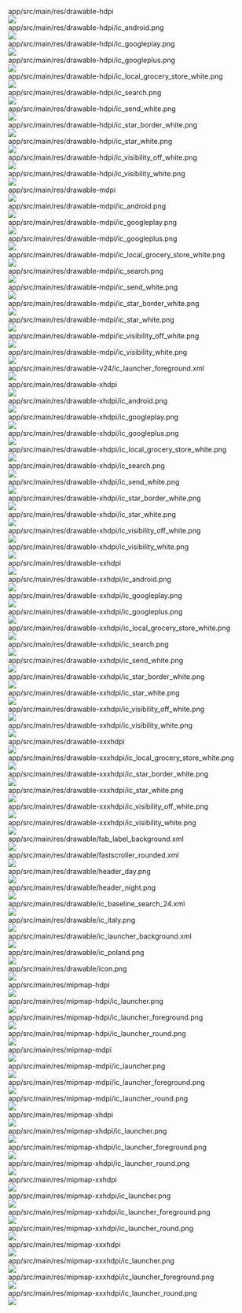 app/src/main/res/drawable-hdpi  
<img src="https://github.com/azuredragon3000/googleconsole_super_manager_paid/blob/master/app/src/main/res/drawable-hdpi" />   
app/src/main/res/drawable-hdpi/ic_android.png  
<img src="https://github.com/azuredragon3000/googleconsole_super_manager_paid/blob/master/app/src/main/res/drawable-hdpi/ic_android.png" />   
app/src/main/res/drawable-hdpi/ic_googleplay.png  
<img src="https://github.com/azuredragon3000/googleconsole_super_manager_paid/blob/master/app/src/main/res/drawable-hdpi/ic_googleplay.png" />   
app/src/main/res/drawable-hdpi/ic_googleplus.png  
<img src="https://github.com/azuredragon3000/googleconsole_super_manager_paid/blob/master/app/src/main/res/drawable-hdpi/ic_googleplus.png" />   
app/src/main/res/drawable-hdpi/ic_local_grocery_store_white.png  
<img src="https://github.com/azuredragon3000/googleconsole_super_manager_paid/blob/master/app/src/main/res/drawable-hdpi/ic_local_grocery_store_white.png" />   
app/src/main/res/drawable-hdpi/ic_search.png  
<img src="https://github.com/azuredragon3000/googleconsole_super_manager_paid/blob/master/app/src/main/res/drawable-hdpi/ic_search.png" />   
app/src/main/res/drawable-hdpi/ic_send_white.png  
<img src="https://github.com/azuredragon3000/googleconsole_super_manager_paid/blob/master/app/src/main/res/drawable-hdpi/ic_send_white.png" />   
app/src/main/res/drawable-hdpi/ic_star_border_white.png  
<img src="https://github.com/azuredragon3000/googleconsole_super_manager_paid/blob/master/app/src/main/res/drawable-hdpi/ic_star_border_white.png" />   
app/src/main/res/drawable-hdpi/ic_star_white.png  
<img src="https://github.com/azuredragon3000/googleconsole_super_manager_paid/blob/master/app/src/main/res/drawable-hdpi/ic_star_white.png" />   
app/src/main/res/drawable-hdpi/ic_visibility_off_white.png  
<img src="https://github.com/azuredragon3000/googleconsole_super_manager_paid/blob/master/app/src/main/res/drawable-hdpi/ic_visibility_off_white.png" />   
app/src/main/res/drawable-hdpi/ic_visibility_white.png  
<img src="https://github.com/azuredragon3000/googleconsole_super_manager_paid/blob/master/app/src/main/res/drawable-hdpi/ic_visibility_white.png" />   
app/src/main/res/drawable-mdpi  
<img src="https://github.com/azuredragon3000/googleconsole_super_manager_paid/blob/master/app/src/main/res/drawable-mdpi" />   
app/src/main/res/drawable-mdpi/ic_android.png  
<img src="https://github.com/azuredragon3000/googleconsole_super_manager_paid/blob/master/app/src/main/res/drawable-mdpi/ic_android.png" />   
app/src/main/res/drawable-mdpi/ic_googleplay.png  
<img src="https://github.com/azuredragon3000/googleconsole_super_manager_paid/blob/master/app/src/main/res/drawable-mdpi/ic_googleplay.png" />   
app/src/main/res/drawable-mdpi/ic_googleplus.png  
<img src="https://github.com/azuredragon3000/googleconsole_super_manager_paid/blob/master/app/src/main/res/drawable-mdpi/ic_googleplus.png" />   
app/src/main/res/drawable-mdpi/ic_local_grocery_store_white.png  
<img src="https://github.com/azuredragon3000/googleconsole_super_manager_paid/blob/master/app/src/main/res/drawable-mdpi/ic_local_grocery_store_white.png" />   
app/src/main/res/drawable-mdpi/ic_search.png  
<img src="https://github.com/azuredragon3000/googleconsole_super_manager_paid/blob/master/app/src/main/res/drawable-mdpi/ic_search.png" />   
app/src/main/res/drawable-mdpi/ic_send_white.png  
<img src="https://github.com/azuredragon3000/googleconsole_super_manager_paid/blob/master/app/src/main/res/drawable-mdpi/ic_send_white.png" />   
app/src/main/res/drawable-mdpi/ic_star_border_white.png  
<img src="https://github.com/azuredragon3000/googleconsole_super_manager_paid/blob/master/app/src/main/res/drawable-mdpi/ic_star_border_white.png" />   
app/src/main/res/drawable-mdpi/ic_star_white.png  
<img src="https://github.com/azuredragon3000/googleconsole_super_manager_paid/blob/master/app/src/main/res/drawable-mdpi/ic_star_white.png" />   
app/src/main/res/drawable-mdpi/ic_visibility_off_white.png  
<img src="https://github.com/azuredragon3000/googleconsole_super_manager_paid/blob/master/app/src/main/res/drawable-mdpi/ic_visibility_off_white.png" />   
app/src/main/res/drawable-mdpi/ic_visibility_white.png  
<img src="https://github.com/azuredragon3000/googleconsole_super_manager_paid/blob/master/app/src/main/res/drawable-mdpi/ic_visibility_white.png" />   
app/src/main/res/drawable-v24/ic_launcher_foreground.xml  
<img src="https://github.com/azuredragon3000/googleconsole_super_manager_paid/blob/master/app/src/main/res/drawable-v24/ic_launcher_foreground.xml" />   
app/src/main/res/drawable-xhdpi  
<img src="https://github.com/azuredragon3000/googleconsole_super_manager_paid/blob/master/app/src/main/res/drawable-xhdpi" />   
app/src/main/res/drawable-xhdpi/ic_android.png  
<img src="https://github.com/azuredragon3000/googleconsole_super_manager_paid/blob/master/app/src/main/res/drawable-xhdpi/ic_android.png" />   
app/src/main/res/drawable-xhdpi/ic_googleplay.png  
<img src="https://github.com/azuredragon3000/googleconsole_super_manager_paid/blob/master/app/src/main/res/drawable-xhdpi/ic_googleplay.png" />   
app/src/main/res/drawable-xhdpi/ic_googleplus.png  
<img src="https://github.com/azuredragon3000/googleconsole_super_manager_paid/blob/master/app/src/main/res/drawable-xhdpi/ic_googleplus.png" />   
app/src/main/res/drawable-xhdpi/ic_local_grocery_store_white.png  
<img src="https://github.com/azuredragon3000/googleconsole_super_manager_paid/blob/master/app/src/main/res/drawable-xhdpi/ic_local_grocery_store_white.png" />   
app/src/main/res/drawable-xhdpi/ic_search.png  
<img src="https://github.com/azuredragon3000/googleconsole_super_manager_paid/blob/master/app/src/main/res/drawable-xhdpi/ic_search.png" />   
app/src/main/res/drawable-xhdpi/ic_send_white.png  
<img src="https://github.com/azuredragon3000/googleconsole_super_manager_paid/blob/master/app/src/main/res/drawable-xhdpi/ic_send_white.png" />   
app/src/main/res/drawable-xhdpi/ic_star_border_white.png  
<img src="https://github.com/azuredragon3000/googleconsole_super_manager_paid/blob/master/app/src/main/res/drawable-xhdpi/ic_star_border_white.png" />   
app/src/main/res/drawable-xhdpi/ic_star_white.png  
<img src="https://github.com/azuredragon3000/googleconsole_super_manager_paid/blob/master/app/src/main/res/drawable-xhdpi/ic_star_white.png" />   
app/src/main/res/drawable-xhdpi/ic_visibility_off_white.png  
<img src="https://github.com/azuredragon3000/googleconsole_super_manager_paid/blob/master/app/src/main/res/drawable-xhdpi/ic_visibility_off_white.png" />   
app/src/main/res/drawable-xhdpi/ic_visibility_white.png  
<img src="https://github.com/azuredragon3000/googleconsole_super_manager_paid/blob/master/app/src/main/res/drawable-xhdpi/ic_visibility_white.png" />   
app/src/main/res/drawable-xxhdpi  
<img src="https://github.com/azuredragon3000/googleconsole_super_manager_paid/blob/master/app/src/main/res/drawable-xxhdpi" />   
app/src/main/res/drawable-xxhdpi/ic_android.png  
<img src="https://github.com/azuredragon3000/googleconsole_super_manager_paid/blob/master/app/src/main/res/drawable-xxhdpi/ic_android.png" />   
app/src/main/res/drawable-xxhdpi/ic_googleplay.png  
<img src="https://github.com/azuredragon3000/googleconsole_super_manager_paid/blob/master/app/src/main/res/drawable-xxhdpi/ic_googleplay.png" />   
app/src/main/res/drawable-xxhdpi/ic_googleplus.png  
<img src="https://github.com/azuredragon3000/googleconsole_super_manager_paid/blob/master/app/src/main/res/drawable-xxhdpi/ic_googleplus.png" />   
app/src/main/res/drawable-xxhdpi/ic_local_grocery_store_white.png  
<img src="https://github.com/azuredragon3000/googleconsole_super_manager_paid/blob/master/app/src/main/res/drawable-xxhdpi/ic_local_grocery_store_white.png" />   
app/src/main/res/drawable-xxhdpi/ic_search.png  
<img src="https://github.com/azuredragon3000/googleconsole_super_manager_paid/blob/master/app/src/main/res/drawable-xxhdpi/ic_search.png" />   
app/src/main/res/drawable-xxhdpi/ic_send_white.png  
<img src="https://github.com/azuredragon3000/googleconsole_super_manager_paid/blob/master/app/src/main/res/drawable-xxhdpi/ic_send_white.png" />   
app/src/main/res/drawable-xxhdpi/ic_star_border_white.png  
<img src="https://github.com/azuredragon3000/googleconsole_super_manager_paid/blob/master/app/src/main/res/drawable-xxhdpi/ic_star_border_white.png" />   
app/src/main/res/drawable-xxhdpi/ic_star_white.png  
<img src="https://github.com/azuredragon3000/googleconsole_super_manager_paid/blob/master/app/src/main/res/drawable-xxhdpi/ic_star_white.png" />   
app/src/main/res/drawable-xxhdpi/ic_visibility_off_white.png  
<img src="https://github.com/azuredragon3000/googleconsole_super_manager_paid/blob/master/app/src/main/res/drawable-xxhdpi/ic_visibility_off_white.png" />   
app/src/main/res/drawable-xxhdpi/ic_visibility_white.png  
<img src="https://github.com/azuredragon3000/googleconsole_super_manager_paid/blob/master/app/src/main/res/drawable-xxhdpi/ic_visibility_white.png" />   
app/src/main/res/drawable-xxxhdpi  
<img src="https://github.com/azuredragon3000/googleconsole_super_manager_paid/blob/master/app/src/main/res/drawable-xxxhdpi" />   
app/src/main/res/drawable-xxxhdpi/ic_local_grocery_store_white.png  
<img src="https://github.com/azuredragon3000/googleconsole_super_manager_paid/blob/master/app/src/main/res/drawable-xxxhdpi/ic_local_grocery_store_white.png" />   
app/src/main/res/drawable-xxxhdpi/ic_star_border_white.png  
<img src="https://github.com/azuredragon3000/googleconsole_super_manager_paid/blob/master/app/src/main/res/drawable-xxxhdpi/ic_star_border_white.png" />   
app/src/main/res/drawable-xxxhdpi/ic_star_white.png  
<img src="https://github.com/azuredragon3000/googleconsole_super_manager_paid/blob/master/app/src/main/res/drawable-xxxhdpi/ic_star_white.png" />   
app/src/main/res/drawable-xxxhdpi/ic_visibility_off_white.png  
<img src="https://github.com/azuredragon3000/googleconsole_super_manager_paid/blob/master/app/src/main/res/drawable-xxxhdpi/ic_visibility_off_white.png" />   
app/src/main/res/drawable-xxxhdpi/ic_visibility_white.png  
<img src="https://github.com/azuredragon3000/googleconsole_super_manager_paid/blob/master/app/src/main/res/drawable-xxxhdpi/ic_visibility_white.png" />   
app/src/main/res/drawable/fab_label_background.xml  
<img src="https://github.com/azuredragon3000/googleconsole_super_manager_paid/blob/master/app/src/main/res/drawable/fab_label_background.xml" />   
app/src/main/res/drawable/fastscroller_rounded.xml  
<img src="https://github.com/azuredragon3000/googleconsole_super_manager_paid/blob/master/app/src/main/res/drawable/fastscroller_rounded.xml" />   
app/src/main/res/drawable/header_day.png  
<img src="https://github.com/azuredragon3000/googleconsole_super_manager_paid/blob/master/app/src/main/res/drawable/header_day.png" />   
app/src/main/res/drawable/header_night.png  
<img src="https://github.com/azuredragon3000/googleconsole_super_manager_paid/blob/master/app/src/main/res/drawable/header_night.png" />   
app/src/main/res/drawable/ic_baseline_search_24.xml  
<img src="https://github.com/azuredragon3000/googleconsole_super_manager_paid/blob/master/app/src/main/res/drawable/ic_baseline_search_24.xml" />   
app/src/main/res/drawable/ic_italy.png  
<img src="https://github.com/azuredragon3000/googleconsole_super_manager_paid/blob/master/app/src/main/res/drawable/ic_italy.png" />   
app/src/main/res/drawable/ic_launcher_background.xml  
<img src="https://github.com/azuredragon3000/googleconsole_super_manager_paid/blob/master/app/src/main/res/drawable/ic_launcher_background.xml" />   
app/src/main/res/drawable/ic_poland.png  
<img src="https://github.com/azuredragon3000/googleconsole_super_manager_paid/blob/master/app/src/main/res/drawable/ic_poland.png" />   
app/src/main/res/drawable/icon.png  
<img src="https://github.com/azuredragon3000/googleconsole_super_manager_paid/blob/master/app/src/main/res/drawable/icon.png" />   
app/src/main/res/mipmap-hdpi  
<img src="https://github.com/azuredragon3000/googleconsole_super_manager_paid/blob/master/app/src/main/res/mipmap-hdpi" />   
app/src/main/res/mipmap-hdpi/ic_launcher.png  
<img src="https://github.com/azuredragon3000/googleconsole_super_manager_paid/blob/master/app/src/main/res/mipmap-hdpi/ic_launcher.png" />   
app/src/main/res/mipmap-hdpi/ic_launcher_foreground.png  
<img src="https://github.com/azuredragon3000/googleconsole_super_manager_paid/blob/master/app/src/main/res/mipmap-hdpi/ic_launcher_foreground.png" />   
app/src/main/res/mipmap-hdpi/ic_launcher_round.png  
<img src="https://github.com/azuredragon3000/googleconsole_super_manager_paid/blob/master/app/src/main/res/mipmap-hdpi/ic_launcher_round.png" />   
app/src/main/res/mipmap-mdpi  
<img src="https://github.com/azuredragon3000/googleconsole_super_manager_paid/blob/master/app/src/main/res/mipmap-mdpi" />   
app/src/main/res/mipmap-mdpi/ic_launcher.png  
<img src="https://github.com/azuredragon3000/googleconsole_super_manager_paid/blob/master/app/src/main/res/mipmap-mdpi/ic_launcher.png" />   
app/src/main/res/mipmap-mdpi/ic_launcher_foreground.png  
<img src="https://github.com/azuredragon3000/googleconsole_super_manager_paid/blob/master/app/src/main/res/mipmap-mdpi/ic_launcher_foreground.png" />   
app/src/main/res/mipmap-mdpi/ic_launcher_round.png  
<img src="https://github.com/azuredragon3000/googleconsole_super_manager_paid/blob/master/app/src/main/res/mipmap-mdpi/ic_launcher_round.png" />   
app/src/main/res/mipmap-xhdpi  
<img src="https://github.com/azuredragon3000/googleconsole_super_manager_paid/blob/master/app/src/main/res/mipmap-xhdpi" />   
app/src/main/res/mipmap-xhdpi/ic_launcher.png  
<img src="https://github.com/azuredragon3000/googleconsole_super_manager_paid/blob/master/app/src/main/res/mipmap-xhdpi/ic_launcher.png" />   
app/src/main/res/mipmap-xhdpi/ic_launcher_foreground.png  
<img src="https://github.com/azuredragon3000/googleconsole_super_manager_paid/blob/master/app/src/main/res/mipmap-xhdpi/ic_launcher_foreground.png" />   
app/src/main/res/mipmap-xhdpi/ic_launcher_round.png  
<img src="https://github.com/azuredragon3000/googleconsole_super_manager_paid/blob/master/app/src/main/res/mipmap-xhdpi/ic_launcher_round.png" />   
app/src/main/res/mipmap-xxhdpi  
<img src="https://github.com/azuredragon3000/googleconsole_super_manager_paid/blob/master/app/src/main/res/mipmap-xxhdpi" />   
app/src/main/res/mipmap-xxhdpi/ic_launcher.png  
<img src="https://github.com/azuredragon3000/googleconsole_super_manager_paid/blob/master/app/src/main/res/mipmap-xxhdpi/ic_launcher.png" />   
app/src/main/res/mipmap-xxhdpi/ic_launcher_foreground.png  
<img src="https://github.com/azuredragon3000/googleconsole_super_manager_paid/blob/master/app/src/main/res/mipmap-xxhdpi/ic_launcher_foreground.png" />   
app/src/main/res/mipmap-xxhdpi/ic_launcher_round.png  
<img src="https://github.com/azuredragon3000/googleconsole_super_manager_paid/blob/master/app/src/main/res/mipmap-xxhdpi/ic_launcher_round.png" />   
app/src/main/res/mipmap-xxxhdpi  
<img src="https://github.com/azuredragon3000/googleconsole_super_manager_paid/blob/master/app/src/main/res/mipmap-xxxhdpi" />   
app/src/main/res/mipmap-xxxhdpi/ic_launcher.png  
<img src="https://github.com/azuredragon3000/googleconsole_super_manager_paid/blob/master/app/src/main/res/mipmap-xxxhdpi/ic_launcher.png" />   
app/src/main/res/mipmap-xxxhdpi/ic_launcher_foreground.png  
<img src="https://github.com/azuredragon3000/googleconsole_super_manager_paid/blob/master/app/src/main/res/mipmap-xxxhdpi/ic_launcher_foreground.png" />   
app/src/main/res/mipmap-xxxhdpi/ic_launcher_round.png  
<img src="https://github.com/azuredragon3000/googleconsole_super_manager_paid/blob/master/app/src/main/res/mipmap-xxxhdpi/ic_launcher_round.png" />   
